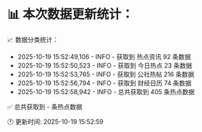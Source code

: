 📊 本次数据更新统计：
==========================

📈 数据分类统计：
- 2025-10-19 15:52:49,106 - INFO - 获取到 热点资讯 92 条数据
- 2025-10-19 15:52:50,523 - INFO - 获取到 今日热点 23 条数据
- 2025-10-19 15:52:53,765 - INFO - 获取到 公社热帖 216 条数据
- 2025-10-19 15:52:56,794 - INFO - 获取到 财经日历 74 条数据
- 2025-10-19 15:52:58,942 - INFO - 总共获取到 405 条热点数据

✅ 总共获取到 - 条热点数据

🕐 更新时间: 2025-10-19 15:52:59
